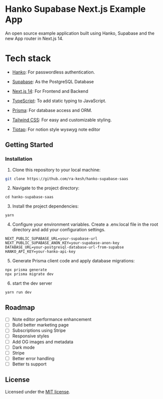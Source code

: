 # Hanko Supabase Next.js Example App

An open source example application built using Hanko, Supabase and the new App router in Next.js 14.

# Tech stack

- [Hanko](https://hanko.io): For passwordless authentication.
- [Supabase](https://supabase.io): As the PostgreSQL Database
- [Next.js 14](https://nextjs.org): For Frontend and Backend
- [TypeScript](https://www.typescriptlang.org): To add static typing to JavaScript.
- [Prisma](https://www.prisma.io): For database access and ORM.
- [Tailwind CSS](https://tailwindcss.com): For easy and customizable styling.

- [Tiptap](https://tiptap.dev/): For notion style wyswyg note editor

## Getting Started

### Installation

1. Clone this repository to your local machine:

```bash
git clone https://github.com/ra-kesh/hanko-supabase-saas
```

2. Navigate to the project directory:

```
cd hanko-supabase-saas
```

3. Install the project dependencies:

```
yarn
```

4. Configure your environment variables. Create a .env.local file in the root directory and add your configuration settings.

```
NEXT_PUBLIC_SUPABASE_URL=your-supabase-url
NEXT_PUBLIC_SUPABASE_ANON_KEY=your-supabase-anon-key
DATABASE_URL=your-postgresql-database-url-from-supabse
HANKO_API_KEY=your-hanko-api-key
```

5. Generate Prisma client code and apply database migrations:

```
npx prisma generate
npx prisma migrate dev

```

6. start the dev server

```
yarn run dev

```

## Roadmap

- [ ] Note editor performance enhancement
- [ ] Build better marketing page
- [ ] Subscriptions using Stripe
- [ ] Responsive styles
- [ ] Add OG images and metadata
- [ ] Dark mode
- [ ] Stripe
- [ ] Better error handling
- [ ] Better ts support

## License

Licensed under the [MIT license](https://github.com/ra-kesh/hanko-supabase-saas/blob/main/LICENSE.md).

